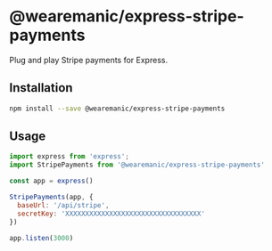 # @wearemanic/express-stripe-payments

Plug and play Stripe payments for Express. 

## Installation

```zsh
npm install --save @wearemanic/express-stripe-payments
```

## Usage

```javascript
import express from 'express';
import StripePayments from '@wearemanic/express-stripe-payments'

const app = express()

StripePayments(app, {
  baseUrl: '/api/stripe',
  secretKey: 'XXXXXXXXXXXXXXXXXXXXXXXXXXXXXXXXXX'
})

app.listen(3000)
```